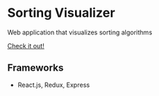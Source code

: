 # Sorting Visualizer
Web application that visualizes sorting algorithms

[Check it out!](https://sorting-visualizer-app.herokuapp.com/)

## Frameworks
* React.js, Redux, Express